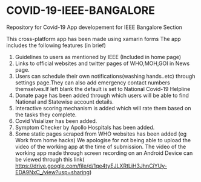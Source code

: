 # COVID-19-IEEE-BANGALORE
Repository for Covid-19 App developement for IEEE Bangalore Section

This cross-platform app has been made using xamarin forms
The app includes the following features (in brief)
1) Guidelines to users as mentioned by IEEE (Included in home page)
2) Links to official websites and twitter pages of WHO,MOH,GOI in News page.
3) Users can schedule their own notifications(washing hands..etc) through settings page.They can also add emergency contact numbers themselves.If left blank the default is set to National Covid-19 Helpline
4) Donate page has been added through which users will be able to find National and Statewise account details.
5) Interactive scoring mechanism is added which will rate them based on the tasks they complete.
6) Covid Visializer has been added.
7) Symptom Checker by Apollo Hospitals has been added.
8) Some static pages scraped from WHO websites has been added (eg Work from home hacks)
We apologise for not being able to upload the video of the working app at the time of submission.
The video of the working app made through screen recording on an Android Device can be viewed through this link( https://drive.google.com/file/d/1qe4tyEJLXRtLiH3JhnCiYUy-EDA9NxC_/view?usp=sharing)
